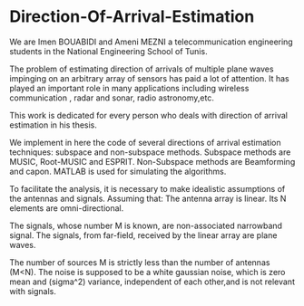 # Direction-Of-Arrival-Estimation
We are Imen BOUABIDI and Ameni MEZNI a telecommunication engineering students in the National Engineering School of Tunis.

The problem of estimating direction of arrivals of multiple plane waves impinging on an arbitrary array of sensors has paid a lot of attention. It has played an important role in many applications including wireless communication , radar and sonar, radio astronomy,etc.

This work is dedicated for every person who deals with direction of arrival estimation in his thesis.

We implement in here the code of several directions of arrival estimation techniques: subspace and non-subspace methods.
Subspace methods are MUSIC, Root-MUSIC and ESPRIT. Non-Subspace methods are Beamforming and capon.
MATLAB is used for simulating the algorithms. 

To facilitate the analysis, it is necessary to make idealistic assumptions of the antennas and signals.
Assuming that:
The antenna array is linear. Its N elements are omni-directional.

The signals, whose number M is known, are non-associated narrowband signal. The signals, from far-field, received by the linear
array are plane waves.

The number of sources M is strictly less than the number of antennas (M<N). 
The noise is supposed to be a white gaussian noise, which is zero mean and (sigma^2) variance, independent of each other,and is not relevant with signals.

